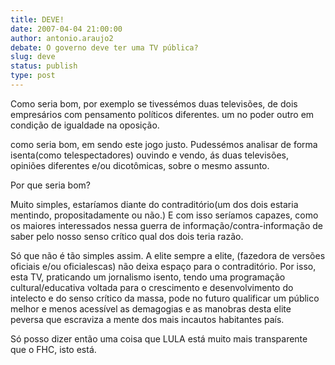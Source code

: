 ```yaml
---
title: DEVE!
date: 2007-04-04 21:00:00
author: antonio.araujo2
debate: O governo deve ter uma TV pública?
slug: deve
status: publish 
type: post
---
```


Como seria bom, por exemplo se tivessémos duas televisões, de dois empresários com pensamento políticos diferentes. um no poder outro em condição de igualdade na oposição.  

como seria bom, em sendo este jogo justo. Pudessémos analisar de forma isenta(como telespectadores) ouvindo e vendo, ás duas televisões, opiniões diferentes e/ou dicotômicas, sobre o mesmo assunto.  

Por que seria bom?  

Muito simples, estaríamos diante do contraditório(um dos dois estaria mentindo, propositadamente ou não.) E com isso seríamos capazes, como os maiores interessados nessa guerra de informação/contra-informação de saber pelo nosso senso crítico qual dos dois teria razão.  

Só que não é tão simples assim. A elite sempre a elite, (fazedora de versões oficiais e/ou oficialescas) não deixa espaço para o contraditório. Por isso, esta TV, praticando um jornalismo isento, tendo uma programação cultural/educativa voltada para o crescimento e desenvolvimento do intelecto e do senso crítico da massa, pode no futuro qualificar um público melhor e menos acessível as demagogias e as manobras desta elite peversa que escraviza a mente dos mais incautos habitantes país.  

Só posso dizer então uma coisa que LULA está muito mais transparente que o FHC, isto está.  

